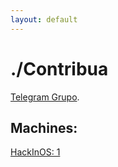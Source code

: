 ```yaml
---
layout: default
---
```


# ./Contribua

[Telegram Grupo](https://t.me/joinchat/Fkuw3BZnGs0qG9YoB5nf6w).


## Machines:

[HackInOS: 1](./writeup/hackinos1.md)
